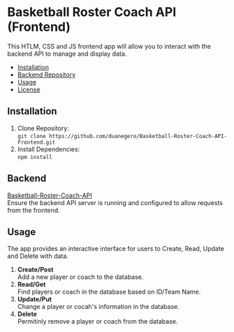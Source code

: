 # Basketball Roster Coach API (Frontend)

This HTLM, CSS and JS frontend app will allow you to interact with the backend API to manage and display data.

- [Installation](#installation)
- [Backend Repository](#backend)
- [Usage](#usage)
- [License](#license)

## Installation
1. Clone Repository:<br>
  ```git clone https://github.com/duanegero/Basketball-Roster-Coach-API-Frontend.git```
2. Install Dependencies:<br>
  ```npm install```
## Backend
[Basketball-Roster-Coach-API](https://github.com/duanegero/Basketball-Roster-Coach-API.git)<br>
Ensure the backend API server is running and configured to allow requests from the frontend.<br>
## Usage
The app provides an interactive interface for users to Create, Read, Update and Delete with data.<br>

1. **Create/Post**<br>
Add a new player or coach to the database.
2. **Read/Get**<br>
Find players or coach in the database based on ID/Team Name.
3. **Update/Put**<br>
Change a player or cocah's information in the database.
4. **Delete**<br>
Permitinly remove a player or coach from the database. 

